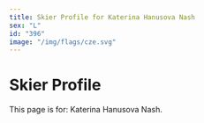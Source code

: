 ```yaml
---
title: Skier Profile for Katerina Hanusova Nash
sex: "L"
id: "396"
image: "/img/flags/cze.svg" 
---
```


# Skier Profile

This page is for: Katerina Hanusova Nash.
    